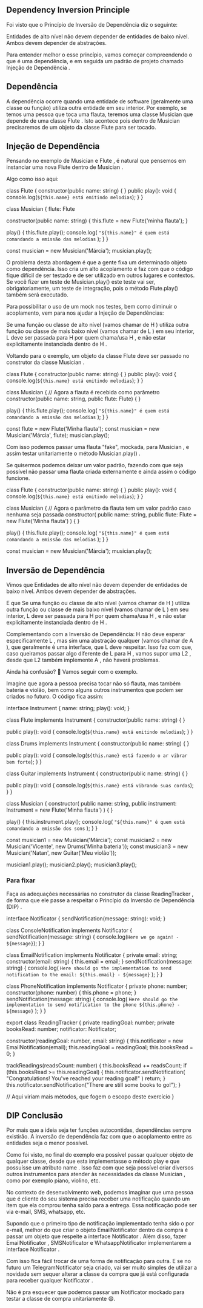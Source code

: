 ## Dependency Inversion Principle

Foi visto que o Princípio de Inversão de Dependência diz o seguinte:

Entidades de alto nível não devem depender de entidades de baixo nível. Ambos devem depender de abstrações.

Para entender melhor o esse princípio, vamos começar compreendendo o que é uma dependência, e em seguida um padrão de projeto chamado Injeção de Dependência .

## Dependência

A dependência ocorre quando uma entidade de software (geralmente uma classe ou função) utiliza outra entidade em seu interior. Por exemplo, se temos uma pessoa que toca uma flauta, teremos uma classe Musician que depende de uma classe Flute . Isto acontece pois dentro de Musician precisaremos de um objeto da classe Flute para ser tocado.

## Injeção de Dependência

Pensando no exemplo de Musician e Flute , é natural que pensemos em instanciar uma nova Flute dentro de Musician . 

Algo como isso aqui:

class Flute {
  constructor(public name: string) { }
  public play(): void {
    console.log(`${this.name} está emitindo melodias`);
  }
}

class Musician {
  flute: Flute

  constructor(public name: string) {
    this.flute = new Flute('minha flauta');
  }

  play() {
    this.flute.play();
    console.log(
      `"${this.name}" é quem está comandando a emissão das melodias`
    );
  }
}

const musician = new Musician('Márcia');
musician.play();

O problema desta abordagem é que a gente fixa um determinado objeto como dependência. Isso cria um alto acoplamento e faz com que o código fique difícil de ser testado e de ser utilizado em outros lugares e contextos. Se você fizer um teste de Musician.play() este teste vai ser, obrigatoriamente, um teste de integração, pois o método Flute.play() também será executado.

Para possibilitar o uso de um mock nos testes, bem como diminuir o acoplamento, vem para nos ajudar a Injeção de Dependências:

Se uma função ou classe de alto nível (vamos chamar de H ) utiliza outra função ou classe de mais baixo nível (vamos chamar de L ) em seu interior, L deve ser passada para H por quem chama/usa H , e não estar explicitamente instanciada dentro de H .

Voltando para o exemplo, um objeto da classe Flute deve ser passado no construtor da classe Musician .


class Flute {
  constructor(public name: string) { }
  public play(): void {
    console.log(`${this.name} está emitindo melodias`);
  }
}

class Musician {
  // Agora a flauta é recebida como parâmetro
  constructor(public name: string, public flute: Flute) { }

  play() {
    this.flute.play();
    console.log(
      `"${this.name}" é quem está comandando a emissão das melodias`
    );
  }
}

const flute = new Flute('Minha flauta');
const musician = new Musician('Márcia', flute);
musician.play();

Com isso podemos passar uma flauta "fake", mockada, para Musician , e assim testar unitariamente o método Musician.play() .

Se quisermos podemos deixar um valor padrão, fazendo com que seja possível não passar uma flauta criada externamente e ainda assim o código funcione.

class Flute {
  constructor(public name: string) { }
  public play(): void {
    console.log(`${this.name} está emitindo melodias`);
  }
}

class Musician {
  // Agora o parâmetro da flauta tem um valor padrão caso nenhuma seja passada
  constructor(
    public name: string,
    public flute: Flute = new Flute('Minha flauta')
  ) { }

  play() {
    this.flute.play();
    console.log(
      `"${this.name}" é quem está comandando a emissão das melodias`
    );
  }
}

const musician = new Musician('Márcia');
musician.play();

## Inversão de Dependência

Vimos que
Entidades de alto nível não devem depender de entidades de baixo nível. Ambos devem depender de abstrações.

E que
Se uma função ou classe de alto nível (vamos chamar de H ) utiliza outra função ou classe de mais baixo nível (vamos chamar de L ) em seu interior, L deve ser passada para H por quem chama/usa H , e não estar explicitamente instanciada dentro de H .

Complementando com a Inversão de Dependência: H não deve esperar especificamente L , mas sim uma abstração qualquer (vamos chamar de A ), que geralmente é uma interface, que L deve respeitar. Isso faz com que, caso queiramos passar algo diferente de L para H , vamos supor uma L2 , desde que L2 também implemente A , não haverá problemas.

Ainda há confusão? 🤔 Vamos seguir com o exemplo.

Imagine que agora a pessoa precisa tocar não só flauta, mas também bateria e violão, bem como alguns outros instrumentos que podem ser criados no futuro. O código fica assim:

interface Instrument {
  name: string;
  play(): void;
}

class Flute implements Instrument {
  constructor(public name: string) { }

  public play(): void {
    console.log(`${this.name} está emitindo melodias`);
  }
}

class Drums implements Instrument {
  constructor(public name: string) { }

  public play(): void {
    console.log(`${this.name} está fazendo o ar vibrar bem forte`);
  }
}

class Guitar implements Instrument {
  constructor(public name: string) { }

  public play(): void {
    console.log(`${this.name} está vibrando suas cordas`);
  }
}

class Musician {
  constructor(
    public name: string,
    public instrument: Instrument = new Flute('Minha flauta')
  ) { }

  play() {
    this.instrument.play();
    console.log(
      `"${this.name}" é quem está comandando a emissão dos sons`
    );
  }
}

const musician1 = new Musician('Márcia');
const musician2 = new Musician('Vicente', new Drums('Minha bateria'));
const musician3 = new Musician('Natan', new Guitar('Meu violão'));

musician1.play();
musician2.play();
musician3.play();

### Para fixar

Faça as adequações necessárias no construtor da classe ReadingTracker , de forma que ele passe a respeitar o Princípio da Inversão de Dependência (DIP) .

interface Notificator {
  sendNotification(message: string): void;
}

class ConsoleNotification implements Notificator {
  sendNotification(message: string) {
    console.log(`Here we go again! - ${message}`);
  }
}

class EmailNotification implements Notificator {
  private email: string;
  constructor(email: string) {
    this.email = email;
  }
  sendNotification(message: string) {
    console.log(
      `Here should go the implementation to send notification to the email: ${this.email} - ${message}`
    );
  }
}

class PhoneNotification implements Notificator {
  private phone: number;
  constructor(phone: number) {
    this.phone = phone;
  }
  sendNotification(message: string) {
    console.log(
      `Here should go the implementation to send notification to the phone ${this.phone} - ${message}`
    );
  }
}

export class ReadingTracker {
  private readingGoal: number;
  private booksRead: number;
  notificator: Notificator;
  
  constructor(readingGoal: number,  email: string) {
    this.notificator = new EmailNotification(email);
    this.readingGoal = readingGoal;
    this.booksRead = 0;
  }

  trackReadings(readsCount: number) {
    this.booksRead += readsCount;
    if (this.booksRead >= this.readingGoal) {
      this.notificator.sendNotification(
        "Congratulations! You've reached your reading goal!"
      )
      return;
    }
    this.notificator.sendNotification("There are still some books to go!");
  }

  // Aqui viriam mais métodos, que fogem o escopo deste exercício 
}

## DIP Conclusão

Por mais que a ideia seja ter funções autocontidas, dependências sempre existirão. A inversão de dependência faz com que o acoplamento entre as entidades seja o menor possível.

Como foi visto, no final do exemplo era possível passar qualquer objeto de qualquer classe, desde que esta implementasse o método play e que possuísse um atributo name . Isso faz com que seja possível criar diversos outros instrumentos para atender às necessidades da classe Musician , como por exemplo piano, violino, etc.

No contexto de desenvolvimento web, podemos imaginar que uma pessoa que é cliente do seu sistema precisa receber uma notificação quando um item que ela comprou tenha saído para a entrega. Essa notificação pode ser via e-mail, SMS, whatsapp, etc.

Supondo que o primeiro tipo de notificação implementado tenha sido o por e-mail, melhor do que criar o objeto EmailNotificator dentro da compra é passar um objeto que respeite a interface Notificator . Além disso, fazer EmailNotificator , SMSNotificator e WhatsappNotificator implementarem a interface Notificator .

Com isso fica fácil trocar de uma forma de notificação para outra. E se no futuro um TelegramNotificator seja criado, vai ser muito simples de utilizar a novidade sem sequer alterar a classe da compra que já está configurada para receber qualquer Notificator .

Não é pra esquecer que podemos passar um Notificator mockado para testar a classe de compra unitariamente 😄.
